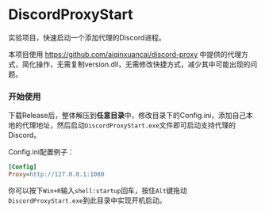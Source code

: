 # DiscordProxyStart
实验项目，快速启动一个添加代理的Discord进程。

本项目使用 https://github.com/aiqinxuancai/discord-proxy 中提供的代理方式，简化操作，无需复制version.dll，无需修改快捷方式，减少其中可能出现的问题。

### 开始使用
下载Release后，整体解压到**任意目录**中，修改目录下的Config.ini，添加自己本地的代理地址，然后启动`DiscordProxyStart.exe`文件即可启动支持代理的Discord。

Config.ini配置例子：
```ini
[Config]
Proxy=http://127.0.0.1:1080
```

你可以按下`Win+R`输入`shell:startup`回车，按住`Alt`键拖动`DiscordProxyStart.exe`到此目录中实现开机启动。
